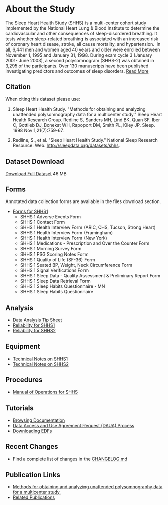 # About the Study

The Sleep Heart Health Study (SHHS) is a multi-center cohort study implemented by the National Heart Lung & Blood Institute to determine the cardiovascular and other consequences of sleep-disordered breathing. It tests whether sleep-related breathing is associated with an increased risk of coronary heart disease, stroke, all cause mortality, and hypertension.  In all, 6,441 men and women aged 40 years and older were enrolled between November 1, 1995 and January 31, 1998. During exam cycle 3 (January 2001- June 2003), a second polysomnogram (SHHS-2) was obtained in 3,295 of the participants. Over 130 manuscripts have been published investigating predictors and outcomes of sleep disorders. [Read More](:pages_path:/full-description.md)

## Citation

When citing this dataset please use:

1. Sleep Heart Health Study. "Methods for obtaining and analyzing unattended polysomnography data for a multicenter study." Sleep Heart Health Research Group. Redline S, Sanders MH, Lind BK, Quan SF, Iber C, Gottlieb DJ, Bonekat WH, Rapoport DM, Smith PL, Kiley JP. Sleep. 1998 Nov 1;21(7):759-67.

2. Redline, S., et al. "Sleep Heart Health Study." National Sleep Research Resource. Web. http://sleepdata.org/datasets/shhs.

## Dataset Download

<a href=":files_path:/datasets?f=shhs-0.2.0.csv" class="btn btn-success btn-lg">Download Full Dataset</a> 46 MB

## Forms

Annotated data collection forms are available in the files download section.

- [Forms for SHHS1](:files_path:/forms/shhs1)
  - SHHS 1 Adverse Events Form
  - SHHS 1 Contact Form
  - SHHS 1 Health Interview Form (ARIC, CHS, Tucson, Strong Heart)
  - SHHS 1 Health Interview Form (Framingham)
  - SHHS 1 Health Interview Form (New York)
  - SHHS 1 Medications - Prescription and Over the Counter Form
  - SHHS 1 Morning Survey Form
  - SHHS 1 PSG Scoring Notes Form
  - SHHS 1 Quality of Life (SF-36) Form
  - SHHS 1 Seated BP, Weight, Neck Circumference Form
  - SHHS 1 Signal Verifications Form
  - SHHS 1 Sleep Data - Quality Assessment & Preliminary Report Form
  - SHHS 1 Sleep Data Retrieval Form
  - SHHS 1 Sleep Habits Questionnaire - MN
  - SHHS 1 Sleep Habits Questionnaire


## Analysis

- [Data Analysis Tip Sheet](:pages_path:/3-data-analysis-tip-sheet.md)
- [Reliability for SHHS1](:pages_path:/3-reliability-shhs1.md)
- [Reliability for SHHS2](:pages_path:/3-reliability-shhs2.md)

## Equipment

- [Technical Notes on SHHS1](:pages_path:/4-equipment-shhs1.md)
- [Technical Notes on SHHS2](:pages_path:/4-equipment-shhs2.md)

## Procedures

- [Manual of Operations for SHHS](:pages_path:/mop/6-00-mop-toc.md)

## Tutorials

- [Browsing Documentation](:pages_path:/tutorials/browsing-documentation.md)
- [Data Access and Use Agreement Request (DAUA) Process](:pages_path:/tutorials/daua-process.md)
- [Downloading EDFs](:pages_path:/tutorials/downloading-edfs.md)

## Recent Changes

- Find a complete list of changes in the [CHANGELOG.md](:pages_path:/CHANGELOG.md)

## Publication Links

- [Methods for obtaining and analyzing unattended polysomnography data for a multicenter study.](http://www.ncbi.nlm.nih.gov/pubmed/11300121)
- [Related Publications](:pages_path:/PUBLICATIONS.md)
